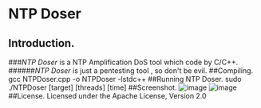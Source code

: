# NTP Doser          
## Introduction.
###*NTP Doser* is a NTP Amplification DoS tool which code by C/C++.
######*NTP Doser* is just a pentesting tool , so don't be evil.
##Compiling.
	gcc NTPDoser.cpp -o NTPDoser -lstdc++
##Running NTP Doser.
	sudo ./NTPDoser [target] [threads] [time]
##Screenshot.
![image](https://github.com/DrizzleRisk/NTPDoser/blob/master/screenshot/help.png)
![image](https://github.com/DrizzleRisk/NTPDoser/blob/master/screenshot/test.png)
##License.
	Licensed under the Apache License, Version 2.0

